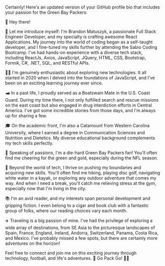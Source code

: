 Certainly! Here's an updated version of your GitHub profile bio that includes your passion for the Green Bay Packers:

👋 Hey there!

🚀 Let me introduce myself: I'm Brandon Matuszyk, a passionate Full Stack Engineer Developer, and my specialty is crafting awesome React Applications. My journey into the world of coding began as a self-taught developer, and I fine-tuned my skills further by attending the Sabio Coding Bootcamp. I've had hands-on experience with a diverse tech stack, including ReactJs, Axios, JavaScript, JQuery, HTML, CSS, Bootstrap, Formik, C#, .NET, SQL, and RESTful APIs.

👨‍💻 I'm genuinely enthusiastic about exploring new technologies. It all started in 2020 when I delved into the foundations of JavaScript, and I've been on an exciting learning journey ever since.

🛥️ In a past life, I proudly served as a Boatswain Mate in the U.S. Coast Guard. During my time there, I not only fulfilled search and rescue missions on the east coast but also engaged in drug interdiction efforts in Central America. I've got some incredible stories from those days, and I'm always up for sharing a few.

🎓 On the academic front, I'm also a Catamount from Western Carolina University, where I earned a degree in Communication Sciences and Nutrition and Dietetics. My diverse educational background complements my tech skills perfectly.

🏈 Speaking of passions, I'm a die-hard Green Bay Packers fan! You'll often find me cheering for the green and gold, especially during the NFL season.

🎸 Beyond the world of tech, I thrive on pushing my boundaries and acquiring new skills. You'll often find me hiking, playing disc golf, navigating white water in a kayak, or exploring any outdoor adventure that comes my way. And when I need a break, you'll catch me relieving stress at the gym, especially now that I'm living in the city.

📚 I'm an avid reader, and my interests span personal development and gripping fiction. I even belong to a cigar and book club with a fantastic group of folks, where our reading choices vary each month.

✈️ Traveling is a big passion of mine. I've had the privilege of exploring a wide array of destinations, from SE Asia to the picturesque landscapes of Spain, France, England, Ireland, Andorra, Switzerland, Panama, Costa Rica, and Mexico. I've probably missed a few spots, but there are certainly more adventures on the horizon!

Feel free to connect and join me on this exciting journey through technology, football, and life's adventures. 🌟 Go Pack Go! 🧀🏈

